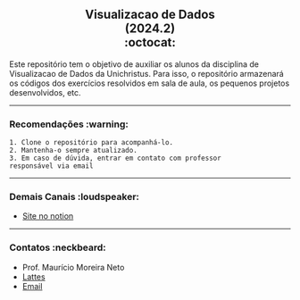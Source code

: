 <h2 style="text-align: center">  
  <b>Visualizacao de Dados </b> <br/>
    <b> (2024.2) </b> <br/> 
        :octocat:
</h2>

Este repositório tem o objetivo de auxiliar os alunos da disciplina de Visualizacao de Dados da Unichristus.
Para isso, o repositório armazenará os códigos dos exercícios resolvidos em sala de aula, os pequenos projetos desenvolvidos, etc.

---

<h3>
  <b>Recomendações</b> :warning:
</h3>
    
    1. Clone o repositório para acompanhá-lo.
    2. Mantenha-o sempre atualizado.
    3. Em caso de dúvida, entrar em contato com professor 
    responsável via email

---

<h3>
    <b>Demais Canais</b> :loudspeaker:
</h3>
<ul>
    <li><a href="https://profmauricioneto.notion.site/b4064e88f57a4765bc31c4cfef4dbe4b?v=dc614532c096467d917d7d3a6383d972&pvs=74">Site no notion</a></li>
</ul>

---

<h3>
    <b>Contatos</b> :neckbeard:
</h3> 
<ul>
  <li>Prof. Maurício Moreira Neto</li>
  <li><a href="http://lattes.cnpq.br/7534400645876830">Lattes</a></li>
  <li><a href="mailto:mauricio.moreira@unichristus.edu.br">Email</a></li>
</ul>    